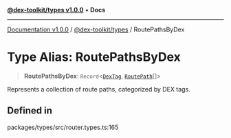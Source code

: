 [**@dex-toolkit/types v1.0.0**](../README.md) • **Docs**

***

[Documentation v1.0.0](../../../packages.md) / [@dex-toolkit/types](../README.md) / RoutePathsByDex

# Type Alias: RoutePathsByDex

> **RoutePathsByDex**: `Record`\<[`DexTag`](DexTag.md), [`RoutePath`](RoutePath.md)[]\>

Represents a collection of route paths, categorized by DEX tags.

## Defined in

packages/types/src/router.types.ts:165
